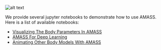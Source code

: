 ![alt text](https://amass.is.tue.mpg.de/uploads/ckeditor/pictures/1/teaser.gif "Columns left-to-right 
[Raw Mocap, Reconstructed Body, Rec. Body with Joints], Each row shouw the same data in different angle.")

We provide several jupyter notebooks to demonstrate how to use AMASS. 
Here is a list of available notebooks:

- [Visualizing The Body Parameters In AMASS](01-AMASS_Visualization.ipynb)
- [AMASS For Deep Learning](02-AMASS_DNN.ipynb)
- [Animating Other Body Models With AMASS](03-AMASS_Visualization_Advanced.ipynb)
